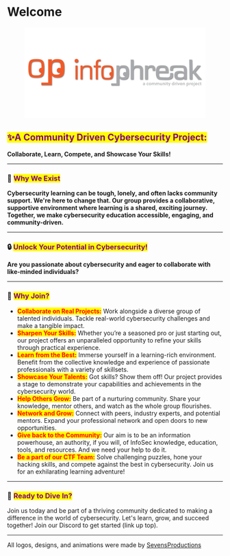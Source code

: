 # Welcome

<figure><img src="src/infophreak-010.png" alt=""><figcaption></figcaption></figure>

## <mark style="color:purple;">✨A Community Driven Cybersecurity Project:</mark>

**Collaborate, Learn, Compete, and Showcase Your Skills!**

***

### 🫵  <mark style="color:purple;">Why We Exist</mark>

**Cybersecurity learning can be tough, lonely, and often lacks community support. We're here to change that. Our group provides a collaborative, supportive environment where learning is a shared, exciting journey. Together, we make cybersecurity education accessible, engaging, and community-driven.**

***

### 🔒  <mark style="color:purple;">**Unlock Your Potential in Cybersecurity!**</mark>

**Are you passionate about cybersecurity and eager to collaborate with like-minded individuals?**&#x20;

***

### 🌟  <mark style="color:purple;">**Why Join?**</mark>

* <mark style="color:red;">**Collaborate on Real Projects:**</mark> Work alongside a diverse group of talented individuals. Tackle real-world cybersecurity challenges and make a tangible impact.
* <mark style="color:red;">**Sharpen Your Skills:**</mark> Whether you’re a seasoned pro or just starting out, our project offers an unparalleled opportunity to refine your skills through practical experience.
* <mark style="color:red;">**Learn from the Best:**</mark> Immerse yourself in a learning-rich environment. Benefit from the collective knowledge and experience of passionate professionals with a variety of skillsets.
* <mark style="color:red;">**Showcase Your Talents:**</mark> Got skills? Show them off! Our project provides a stage to demonstrate your capabilities and achievements in the cybersecurity world.
* <mark style="color:red;">**Help Others Grow:**</mark> Be part of a nurturing community. Share your knowledge, mentor others, and watch as the whole group flourishes.
* <mark style="color:red;">**Network and Grow:**</mark> Connect with peers, industry experts, and potential mentors. Expand your professional network and open doors to new opportunities.
* <mark style="color:red;">**Give back to the Community:**</mark> Our aim is to be an information powerhouse, an authority, if you will,  of InfoSec knowledge, education, tools, and resources. And we need your help to do it.&#x20;
* <mark style="color:red;">**Be a part of our CTF Team:**</mark> Solve challenging puzzles, hone your hacking skills, and compete against the best in cybersecurity. Join us for an exhilarating learning adventure!&#x20;

***

### 🚀  <mark style="color:purple;">**Ready to Dive In?**</mark>

Join us today and be part of a thriving community dedicated to making a difference in the world of cybersecurity. Let's learn, grow, and succeed together! Join our Discord to get started (link up top).

***

All logos, designs, and animations were made by [SevensProductions](https://sevensproductions.com/)
